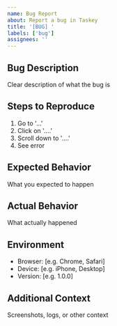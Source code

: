 ```yaml
---
name: Bug Report
about: Report a bug in Taskey
title: '[BUG] '
labels: ['bug']
assignees: ''
---
```


## Bug Description
Clear description of what the bug is

## Steps to Reproduce
1. Go to '...'
2. Click on '....'
3. Scroll down to '....'
4. See error

## Expected Behavior
What you expected to happen

## Actual Behavior
What actually happened

## Environment
- Browser: [e.g. Chrome, Safari]
- Device: [e.g. iPhone, Desktop]
- Version: [e.g. 1.0.0]

## Additional Context
Screenshots, logs, or other context
